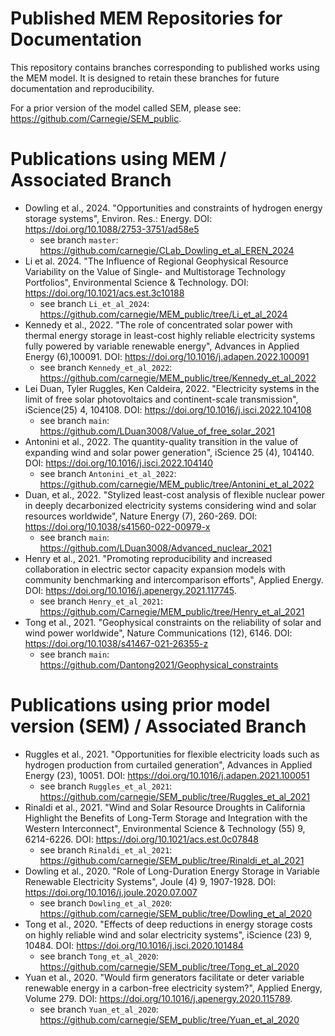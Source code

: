 # Published MEM Repositories for Documentation

This repository contains branches corresponding to published works using the MEM model. It is designed to retain these branches for future documentation and reproducibility.

For a prior version of the model called SEM, please see: https://github.com/Carnegie/SEM_public.

# Publications using MEM / Associated Branch
 *  Dowling et al., 2024. "Opportunities and constraints of hydrogen energy storage systems", Environ. Res.: Energy. DOI: https://doi.org/10.1088/2753-3751/ad58e5
    * see branch `master`: https://github.com/carnegie/CLab_Dowling_et_al_EREN_2024
 *  Li et al. 2024. "The Influence of Regional Geophysical Resource Variability on the Value of Single- and Multistorage Technology Portfolios", Environmental Science & Technology. DOI: https://doi.org/10.1021/acs.est.3c10188
    * see branch `Li_et_al_2024`: https://github.com/carnegie/MEM_public/tree/Li_et_al_2024
 *  Kennedy et al., 2022. "The role of concentrated solar power with thermal energy storage in least-cost highly reliable electricity systems fully powered by variable renewable energy", Advances in Applied Energy (6),100091. DOI: https://doi.org/10.1016/j.adapen.2022.100091
    * see branch `Kennedy_et_al_2022`: https://github.com/carnegie/MEM_public/tree/Kennedy_et_al_2022
* Lei Duan, Tyler Ruggles, Ken Caldeira, 2022. "Electricity systems in the limit of free solar photovoltaics and continent-scale transmission", iScience(25) 4, 104108. DOI: https://doi.org/10.1016/j.isci.2022.104108
   * see branch `main`: https://github.com/LDuan3008/Value_of_free_solar_2021
* Antonini et al., 2022. The quantity-quality transition in the value of expanding wind and solar power generation", iScience 25 (4), 104140. DOI: https://doi.org/10.1016/j.isci.2022.104140
   * see branch `Antonini_et_al_2022`: https://github.com/carnegie/MEM_public/tree/Antonini_et_al_2022
* Duan, et al., 2022. "Stylized least-cost analysis of flexible nuclear power in deeply decarbonized electricity systems considering wind and solar resources worldwide", Nature Energy (7), 260-269. DOI: https://doi.org/10.1038/s41560-022-00979-x 
   * see branch `main`: https://github.com/LDuan3008/Advanced_nuclear_2021
* Henry et al., 2021. "Promoting reproducibility and increased collaboration in electric sector capacity expansion models with community benchmarking and intercomparison efforts", Applied Energy. DOI: https://doi.org/10.1016/j.apenergy.2021.117745.
   * see branch `Henry_et_al_2021`: https://github.com/Carnegie/MEM_public/tree/Henry_et_al_2021
* Tong et al., 2021. "Geophysical constraints on the reliability of solar and wind power worldwide", Nature Communications (12), 6146. DOI: https://doi.org/10.1038/s41467-021-26355-z
   * see branch `main`: https://github.com/Dantong2021/Geophysical_constraints  

# Publications using prior model version (SEM) / Associated Branch
 * Ruggles et al., 2021. "Opportunities for flexible electricity loads such as hydrogen production from curtailed generation", Advances in Applied Energy (23), 10051. DOI: https://doi.org/10.1016/j.adapen.2021.100051
   * see branch `Ruggles_et_al_2021`: https://github.com/carnegie/SEM_public/tree/Ruggles_et_al_2021
 * Rinaldi et al., 2021. "Wind and Solar Resource Droughts in California Highlight the Benefits of Long-Term Storage and Integration with the Western Interconnect", Environmental Science & Technology (55) 9, 6214-6226. DOI: https://doi.org/10.1021/acs.est.0c07848
   * see branch `Rinaldi_et_al_2021`: https://github.com/carnegie/SEM_public/tree/Rinaldi_et_al_2021
 * Dowling et al., 2020. "Role of Long-Duration Energy Storage in Variable Renewable Electricity Systems", Joule (4) 9, 1907-1928. DOI: https://doi.org/10.1016/j.joule.2020.07.007
   * see branch `Dowling_et_al_2020`: https://github.com/carnegie/SEM_public/tree/Dowling_et_al_2020
 * Tong et al., 2020. "Effects of deep reductions in energy storage costs on highly reliable wind and solar electricity systems", iScience (23) 9, 10484. DOI: https://doi.org/10.1016/j.isci.2020.101484 
   * see branch `Tong_et_al_2020`: https://github.com/carnegie/SEM_public/tree/Tong_et_al_2020
 * Yuan et al., 2020. "Would firm generators facilitate or deter variable renewable energy in a carbon-free electricity system?", Applied Energy, Volume 279. DOI: https://doi.org/10.1016/j.apenergy.2020.115789.
   * see branch `Yuan_et_al_2020`: https://github.com/carnegie/SEM_public/tree/Yuan_et_al_2020 
